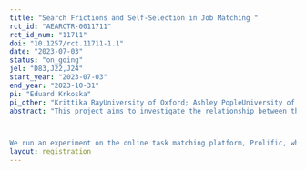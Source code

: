 ```yaml
---
title: "Search Frictions and Self-Selection in Job Matching "
rct_id: "AEARCTR-0011711"
rct_id_num: "11711"
doi: "10.1257/rct.11711-1.1"
date: "2023-07-03"
status: "on_going"
jel: "D83,J22,J24"
start_year: "2023-07-03"
end_year: "2023-10-31"
pi: "Eduard Krkoska"
pi_other: "Krittika RayUniversity of Oxford; Ashley PopleUniversity of Oxford; Christian MeyerUniversity of Oxford"
abstract: "This project aims to investigate the relationship between the cost of a job application, from the viewpoint of the jobseeker, and match quality. The main mechanism we wish to investigate is self-selection into the decision to apply for a job. When jobs vary in their cost of application, we hypothesize that different types of people will self-select into applying for the position depending on their relative cost of effort and/or their outside options, which in turn impacts match quality. 

We run an experiment on the online task matching platform, Prolific, where we invite jobseekers to apply for short-term work and randomly vary both the time and effort costs associated with submitting an application. We hypothesize that a jobseeker who is a good "fit" for a position will incur a lower cost of effort to submit an application. However, high ability jobseekers also have a higher degree of outside options and may be less willing to undertake applications with higher costs as a result. We measure the overall impact on match quality, as proxied by task performance. "
layout: registration
---
```


